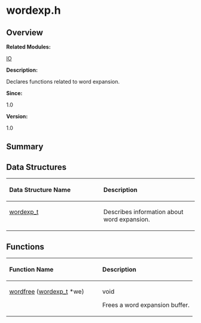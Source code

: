 # wordexp.h<a name="ZH-CN_TOPIC_0000001054948041"></a>

## **Overview**<a name="section1195738513084834"></a>

**Related Modules:**

[IO](IO.md)

**Description:**

Declares functions related to word expansion. 

**Since:**

1.0

**Version:**

1.0

## **Summary**<a name="section1312842827084834"></a>

## Data Structures<a name="nested-classes"></a>

<a name="table144080835084834"></a>
<table><thead align="left"><tr id="row45116243084834"><th class="cellrowborder" valign="top" width="50%" id="mcps1.1.3.1.1"><p id="p961521872084834"><a name="p961521872084834"></a><a name="p961521872084834"></a>Data Structure Name</p>
</th>
<th class="cellrowborder" valign="top" width="50%" id="mcps1.1.3.1.2"><p id="p863053030084834"><a name="p863053030084834"></a><a name="p863053030084834"></a>Description</p>
</th>
</tr>
</thead>
<tbody><tr id="row784412032084834"><td class="cellrowborder" valign="top" width="50%" headers="mcps1.1.3.1.1 "><p id="p52288732084834"><a name="p52288732084834"></a><a name="p52288732084834"></a><a href="wordexp_t.md">wordexp_t</a></p>
</td>
<td class="cellrowborder" valign="top" width="50%" headers="mcps1.1.3.1.2 "><p id="p1964565883084834"><a name="p1964565883084834"></a><a name="p1964565883084834"></a>Describes information about word expansion. </p>
</td>
</tr>
</tbody>
</table>

## Functions<a name="func-members"></a>

<a name="table362860114084834"></a>
<table><thead align="left"><tr id="row561484938084834"><th class="cellrowborder" valign="top" width="50%" id="mcps1.1.3.1.1"><p id="p169482137084834"><a name="p169482137084834"></a><a name="p169482137084834"></a>Function Name</p>
</th>
<th class="cellrowborder" valign="top" width="50%" id="mcps1.1.3.1.2"><p id="p804818291084834"><a name="p804818291084834"></a><a name="p804818291084834"></a>Description</p>
</th>
</tr>
</thead>
<tbody><tr id="row403709176084834"><td class="cellrowborder" valign="top" width="50%" headers="mcps1.1.3.1.1 "><p id="p556805274084834"><a name="p556805274084834"></a><a name="p556805274084834"></a><a href="IO.md#ga1b296371dffe80c14d0c9ebd27165140">wordfree</a> (<a href="wordexp_t.md">wordexp_t</a> *we)</p>
</td>
<td class="cellrowborder" valign="top" width="50%" headers="mcps1.1.3.1.2 "><p id="p978952142084834"><a name="p978952142084834"></a><a name="p978952142084834"></a>void&nbsp;</p>
<p id="p1853409901084834"><a name="p1853409901084834"></a><a name="p1853409901084834"></a>Frees a word expansion buffer. </p>
</td>
</tr>
</tbody>
</table>

